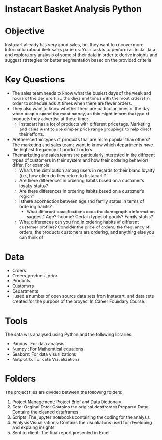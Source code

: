 # Instacart Basket Analysis Python

# Objective
Instacart already has very good sales, but they
 want to uncover more information about their sales patterns. Your task is to
 perform an initial data and exploratory analysis of some of their data in order
 to derive insights and suggest strategies for better segmentation based on
 the provided criteria

 # Key Questions
 - The sales team needs to know what the busiest days of the week and hours of the
 day are (i.e., the days and times with the most orders) in order to schedule ads at
 times when there are fewer orders.
- They also want to know whether there are particular times of the day when people
 spend the most money, as this might inform the type of products they advertise at
 these times.
  - Instacart has a lot of products with different price tags. Marketing and sales want to
 use simpler price range groupings to help direct their efforts.
 - Aretherecertain types of products that are more popular than others? The marketing
 and sales teams want to know which departments have the highest frequency of
 product orders 
 - Themarketing andsales teams are particularly interested in the different types of
 customers in their system and how their ordering behaviors differ. For example:
     - What’s the distribution among users in regards to their brand loyalty (i.e., how
      often do they return to Instacart)?
    - Are there differences in ordering habits based on a customer’s loyalty status?
    - Are there differences in ordering habits based on a customer’s region?
    - Isthere aconnection between age and family status in terms of ordering
      habits?
      - What different classifications does the demographic information suggest?
     Age? Income? Certain types of goods? Family status?
    - What differences can you find in ordering habits of different customer
      profiles? Consider the price of orders, the frequency of orders, the products
      customers are ordering, and anything else you can think of

# Data
- Orders 
- Orders_products_prior
- Products
- Customers
- Departments
- I used a number of open source data sets from Instacart, and data sets created for the purpose of the proyect In Career Foundary Course.

# Tools
 The data was analysed using Python and the following libraries:
 - Pandas : For data analysis
 - Numpy : For Mathemtical equations
- Seaborn: For data visualizations
 - Matplotlib: For data Visualizations

# Folders
The project files are divided between the following folders:
1. Project Management: Project Brief and Data Dictionary 
2. Data: 
   Original Data: Contains the original dataframes
   Prepared Data: Contains the cleaned dataframes 
3. Scripts: The jupyter notebooks containing the coding for the analysis
4. Analysis
   Visualizations: Contains the visualiations used for developing and explaing insights
5. Sent to client: The final report presented in Excel


 
